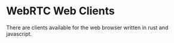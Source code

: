 # WebRTC Web Clients

There are clients available for the web browser written in rust and javascript.
